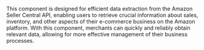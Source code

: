 This component is designed for efficient data extraction from the Amazon Seller Central API, enabling users to retrieve crucial information about sales, inventory, and other aspects of their e-commerce business on the Amazon platform. With this component, merchants can quickly and reliably obtain relevant data, allowing for more effective management of their business processes.